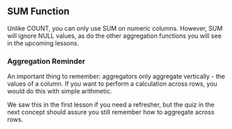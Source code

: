 ## SUM Function

Unlike COUNT, you can only use SUM on numeric columns. However, SUM will ignore NULL values, as do the other aggregation functions you will see in the upcoming lessons.

### Aggregation Reminder
An important thing to remember: aggregators only aggregate vertically - the values of a column. If you want to perform a calculation across rows, you would do this with simple arithmetic.

We saw this in the first lesson if you need a refresher, but the quiz in the next concept should assure you still remember how to aggregate across rows.
